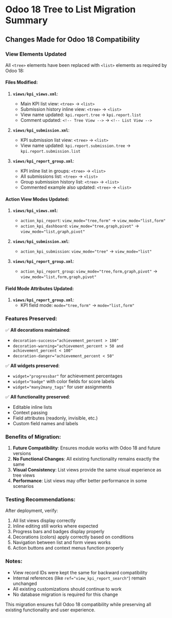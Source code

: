 # Odoo 18 Tree to List Migration Summary

## Changes Made for Odoo 18 Compatibility

### View Elements Updated

All `<tree>` elements have been replaced with `<list>` elements as required by Odoo 18:

#### Files Modified:

1. **`views/kpi_views.xml`**:
   - Main KPI list view: `<tree>` → `<list>`
   - Submission history inline view: `<tree>` → `<list>`
   - View name updated: `kpi.report.tree` → `kpi.report.list`
   - Comment updated: `<!-- Tree View -->` → `<!-- List View -->`

2. **`views/kpi_submission.xml`**:
   - KPI submission list view: `<tree>` → `<list>`
   - View name updated: `kpi.report.submission.tree` → `kpi.report.submission.list`

3. **`views/kpi_report_group.xml`**:
   - KPI inline list in groups: `<tree>` → `<list>`
   - All submissions list: `<tree>` → `<list>`
   - Group submission history list: `<tree>` → `<list>`
   - Commented example also updated: `<tree>` → `<list>`

#### Action View Modes Updated:

1. **`views/kpi_views.xml`**:
   - `action_kpi_report`: `view_mode="tree,form"` → `view_mode="list,form"`
   - `action_kpi_dashboard`: `view_mode="tree,graph,pivot"` → `view_mode="list,graph,pivot"`

2. **`views/kpi_submission.xml`**:
   - `action_kpi_submission`: `view_mode="tree"` → `view_mode="list"`

3. **`views/kpi_report_group.xml`**:
   - `action_kpi_report_group`: `view_mode="tree,form,graph,pivot"` → `view_mode="list,form,graph,pivot"`

#### Field Mode Attributes Updated:

1. **`views/kpi_report_group.xml`**:
   - KPI field mode: `mode="tree,form"` → `mode="list,form"`

### Features Preserved:

✅ **All decorations maintained**:
- `decoration-success="achievement_percent > 100"`
- `decoration-warning="achievement_percent > 50 and achievement_percent < 100"`
- `decoration-danger="achievement_percent < 50"`

✅ **All widgets preserved**:
- `widget="progressbar"` for achievement percentages
- `widget="badge"` with color fields for score labels
- `widget="many2many_tags"` for user assignments

✅ **All functionality preserved**:
- Editable inline lists
- Context passing
- Field attributes (readonly, invisible, etc.)
- Custom field names and labels

### Benefits of Migration:

1. **Future Compatibility**: Ensures module works with Odoo 18 and future versions
2. **No Functional Changes**: All existing functionality remains exactly the same
3. **Visual Consistency**: List views provide the same visual experience as tree views
4. **Performance**: List views may offer better performance in some scenarios

### Testing Recommendations:

After deployment, verify:
1. All list views display correctly
2. Inline editing still works where expected
3. Progress bars and badges display properly
4. Decorations (colors) apply correctly based on conditions
5. Navigation between list and form views works
6. Action buttons and context menus function properly

### Notes:

- View record IDs were kept the same for backward compatibility
- Internal references (like `ref="view_kpi_report_search"`) remain unchanged
- All existing customizations should continue to work
- No database migration is required for this change

This migration ensures full Odoo 18 compatibility while preserving all existing functionality and user experience.
